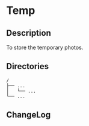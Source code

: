 # Temp

## Description

To store the temporary photos.


## Directories

```
/
├── ...
│   └── ...
└── ...
```


## ChangeLog

